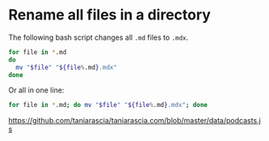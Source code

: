 # Rename all files in a directory

The following bash script changes all `.md` files to `.mdx`.

```sh
for file in *.md
do
  mv "$file" "${file%.md}.mdx"
done
```

Or all in one line:

```sh
for file in *.md; do mv "$file" "${file%.md}.mdx"; done
```

https://github.com/taniarascia/taniarascia.com/blob/master/data/podcasts.js